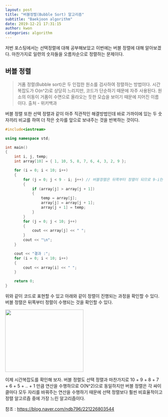 ```yaml
---
layout: post
title: "버블정렬(Bubble Sort) 알고리즘"
subtitle: "Baekjoon algorithm"
date: 2019-12-21 17:31:15
author: kwon
categories: algorithm
---
```

저번 포스팅에서는 선택정렬에 대해 공부해보았고 이번에는 버블 정렬에 대해 알아보겠다. 마찬가지로 일련의 숫자들을 오름차순으로 정렬하는 문제이다.

## 버블 정렬
>거품 정렬(Bubble sort)은 두 인접한 원소를 검사하여 정렬하는 방법이다. 시간 복잡도가 O(n^2)로 상당히 느리지만, 코드가 단순하기 때문에 자주 사용된다. 원소의 이동이 거품이 수면으로 올라오는 듯한 모습을 보이기 때문에 지어진 이름이다.
출처 - 위키백과


버블 정렬 또한 선택 정렬과 같이 아주 직관적인 해결방법인데 바로 가까이에 있는 두 숫자끼리 비교를 하여 더 작은 숫자를 앞으로 보내주는 것을 반복하는 것이다.

```C++
#include<iostream>

using namespace std;

int main()
{
	int i, j, temp;
	int array[10] = { 1, 10, 5, 8, 7, 6, 4, 3, 2, 9 };

	for (i = 0; i < 10; i++)
	{
		for (j = 0; j < 9 - i; j++) // 버블정렬은 뒤쪽부터 정렬이 되므로 9-i만큼만 반복하면 된다.
		{
			if (array[j] > array[j + 1])
			{
				temp = array[j];
				array[j] = array[j + 1];
				array[j + 1] = temp;
			}
		}
		for (j = 0; j < 10; j++)
		{
			cout << array[j] << " ";
		}
		cout << "\n";
	}

	cout << "결과 :";
	for (i = 0; i < 10; i++)
	{
		cout << array[i] << " ";
	}

	return 0;
}
```
위와 같이 코드로 표현할 수 있고 아래와 같이 정렬이 진행되는 과정을 확인할 수 있다. 버블 정렬은 뒤쪽부터 정렬이 수행되는 것을 확인할 수 있다.

<div style="width: 250px; height: 200px;">
    <img src="https://kyu9341.github.io/assets/bubblesort.png" style="width: 250px
    ; height: 200px;">
</div>

이제 시간복잡도를 확인해 보자. 버블 정렬도 선택 정렬과 마찬가지로 10 + 9 + 8 + 7 + 6 + 5 + .. + 1 만큼 연산을 수행하므로 O(N^2)으로 동일하지만 버블 정렬은 각 싸이클마다 모두 자리를 바꿔주는 연산을 수행하기 때문에 선택 정렬보다 훨씬 비효율적이고 정렬 알고르즘 중에 가장 느린 알고리즘이다.

참조 : <https://blog.naver.com/ndb796/221226803544>

